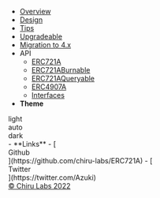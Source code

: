 - [Overview](/)
- [Design](design.md)
- [Tips](tips.md)
- [Upgradeable](upgradeable.md)
- [Migration to 4.x](migration.md)
- API
  - [ERC721A](erc721a.md)
  - [ERC721ABurnable](erc721a-burnable.md)
  - [ERC721AQueryable](erc721a-queryable.md)
  - [ERC4907A](erc4907a.md)
  - [Interfaces](interfaces.md)
- **Theme**
<div id="theme">
<div class="choice" name="light">
	<div class="icon"><i class="icon-sun"></i></div>
	<div class="text">light</div>
</div><div class="choice" name="auto">
	<div class="icon"><i class="icon-eclipse"></i></div>
	<div class="text">auto</div>
</div><div class="choice" name="dark">
	<div class="icon"><i class="icon-moon"></i></div>
	<div class="text">dark</div>
</div></div>
- **Links**
  - [<div class="s0cial"><i class="icon-github-circled"></i>Github</div>](https://github.com/chiru-labs/ERC721A)
  - [<div class="s0cial"><i class="icon-twitter"></i>Twitter</div>](https://twitter.com/Azuki)
  <div class="copyright"><a href="https://www.chirulabs.com/" target="_blank" title="Chiru Labs">© Chiru Labs 2022</a></div>
